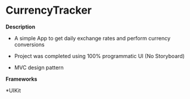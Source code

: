 # CurrencyTracker

**Description**

* A simple App to get daily exchange rates and perform currency conversions

* Project was completed using 100% programmatic UI (No Storyboard)

* MVC design pattern


**Frameworks**

*UIKit
